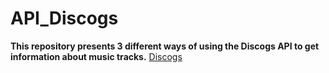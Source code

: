 # API_Discogs

**This repository presents 3 different ways of using the Discogs API to get information about music tracks.**
<a href="https://www.discogs.com">Discogs<a>